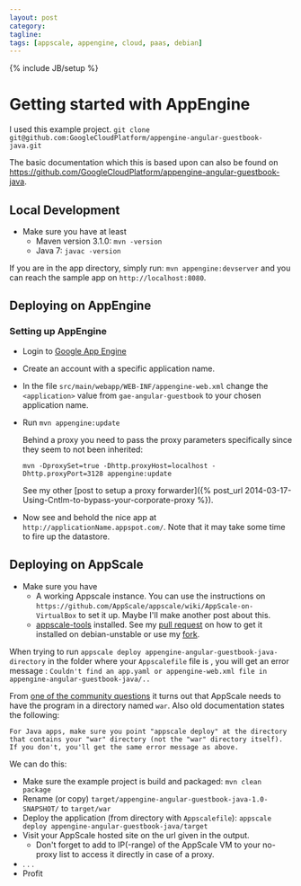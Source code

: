 ```yaml
---
layout: post
category: 
tagline: 
tags: [appscale, appengine, cloud, paas, debian]
---
```

{% include JB/setup %}

# Getting started with AppEngine

I used this example project.
`git clone git@github.com:GoogleCloudPlatform/appengine-angular-guestbook-java.git`

The basic documentation which this is based upon can also be found on https://github.com/GoogleCloudPlatform/appengine-angular-guestbook-java.

## Local Development

- Make sure you have at least
  * Maven version 3.1.0: `mvn -version`
  * Java 7: `javac -version`

If you are in the app directory, simply run: `mvn appengine:devserver` and you can reach the sample app on `http://localhost:8080`.

## Deploying on AppEngine

### Setting up AppEngine
- Login to [Google App Engine](https://appengine.google.com/)
- Create an account with a specific application name.

- In the file `src/main/webapp/WEB-INF/appengine-web.xml` change the `<application>` value from `gae-angular-guestbook` to your chosen application name.

- Run `mvn appengine:update`
  
  Behind a proxy you need to pass the proxy parameters specifically since they seem to not been inherited:

  `mvn -DproxySet=true -Dhttp.proxyHost=localhost -Dhttp.proxyPort=3128 appengine:update`

  See my other [post to setup a proxy forwarder]({% post_url 2014-03-17-Using-Cntlm-to-bypass-your-corporate-proxy %}).

- Now see and behold the nice app at `http://applicationName.appspot.com/`. Note that it may take some time to fire up the datastore.

## Deploying on AppScale

- Make sure you have
  * A working Appscale instance. You can use the instructions on `https://github.com/AppScale/appscale/wiki/AppScale-on-VirtualBox` to set it up. Maybe I'll make another post about this.
  * [appscale-tools](https://github.com/AppScale/appscale-tools) installed. See my [pull request](https://github.com/AppScale/appscale-tools/pull/384) on how to get it installed on debian-unstable or use my [fork](https://github.com/TimSoethout/appscale-tools).

When trying to run `appscale deploy appengine-angular-guestbook-java-directory` in the folder where your `Appscalefile` file is , you will get an error message : `Couldn't find an app.yaml or appengine-web.xml file in appengine-angular-guestbook-java/..`

From [one of the community questions](https://groups.google.com/d/msg/appscale_community/--YyKd6xwts/NaoE1VDSu5cJ) it turns out that AppScale needs to have the program in a directory named `war`. Also old documentation states the following:
```
For Java apps, make sure you point "appscale deploy" at the directory that contains your "war" directory (not the "war" directory itself). If you don't, you'll get the same error message as above.
```

We can do this:
- Make sure the example project is build and packaged: `mvn clean package`
- Rename (or copy) `target/appengine-angular-guestbook-java-1.0-SNAPSHOT/` to `target/war`
- Deploy the application (from directory with `Appscalefile`): `appscale deploy appengine-angular-guestbook-java/target`
- Visit your AppScale hosted site on the url given in the output.
  * Don't forget to add to IP(-range) of the AppScale VM to your no-proxy list to access it directly in case of a proxy.
- . . .
- Profit

